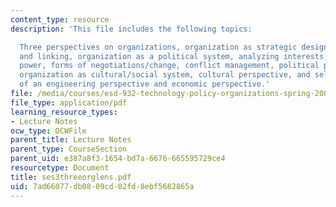```yaml
---
content_type: resource
description: 'This file includes the following topics:

  Three perspectives on organizations, organization as strategic design, grouping
  and linking, organization as a political system, analyzing interests, sources of
  power, forms of negotiations/change, conflict management, political perspective,
  organization as cultural/social system, cultural perspective, and selected aspects
  of an engineering perspective and economic perspective.'
file: /media/courses/esd-932-technology-policy-organizations-spring-2005/7ad66077db0809cd02fd8ebf5682865a_ses3threeorglens.pdf
file_type: application/pdf
learning_resource_types:
- Lecture Notes
ocw_type: OCWFile
parent_title: Lecture Notes
parent_type: CourseSection
parent_uid: e387a8f3-1654-bd7a-6676-665595729ce4
resourcetype: Document
title: ses3threeorglens.pdf
uid: 7ad66077-db08-09cd-02fd-8ebf5682865a
---
```

